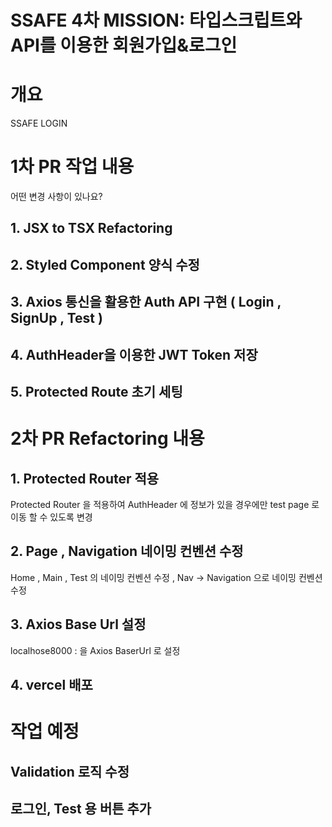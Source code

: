 # SSAFE 4차 MISSION: 타입스크립트와 API를 이용한 회원가입&로그인


# 개요
SSAFE LOGIN


# 1차 PR 작업 내용
어떤 변경 사항이 있나요?
## 1. JSX to TSX Refactoring
## 2. Styled Component 양식 수정
## 3. Axios 통신을 활용한 Auth API 구현 ( Login , SignUp , Test )
## 4. AuthHeader을 이용한 JWT Token 저장
## 5. Protected Route 초기 세팅

# 2차 PR Refactoring 내용
## 1. Protected Router 적용
Protected Router 을 적용하여 AuthHeader 에 정보가 있을 경우에만 test page 로 이동 할 수 있도록 변경
## 2. Page , Navigation 네이밍 컨벤션 수정
Home , Main , Test 의 네이밍 컨벤션 수정 , Nav -> Navigation 으로 네이밍 컨벤션 수정
## 3. Axios Base Url 설정
localhose8000 : 을 Axios BaserUrl 로 설정
## 4. vercel 배포

# 작업 예정
## Validation 로직 수정
## 로그인, Test 용 버튼 추가
